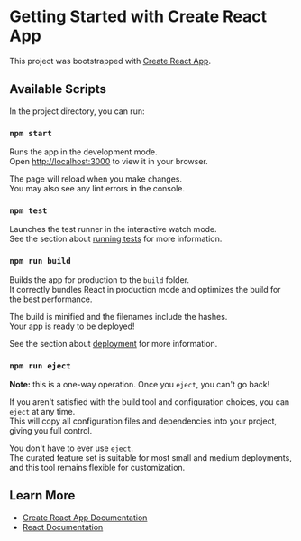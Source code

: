 # Getting Started with Create React App

This project was bootstrapped with [Create React App](https://github.com/facebook/create-react-app).

## Available Scripts

In the project directory, you can run:

### `npm start`

Runs the app in the development mode.  
Open [http://localhost:3000](http://localhost:3000) to view it in your browser.

The page will reload when you make changes.  
You may also see any lint errors in the console.

### `npm test`

Launches the test runner in the interactive watch mode.  
See the section about [running tests](https://facebook.github.io/create-react-app/docs/running-tests) for more information.

### `npm run build`

Builds the app for production to the `build` folder.  
It correctly bundles React in production mode and optimizes the build for the best performance.

The build is minified and the filenames include the hashes.  
Your app is ready to be deployed!

See the section about [deployment](https://facebook.github.io/create-react-app/docs/deployment) for more information.

### `npm run eject`

**Note:** this is a one-way operation. Once you `eject`, you can't go back!

If you aren't satisfied with the build tool and configuration choices, you can `eject` at any time.  
This will copy all configuration files and dependencies into your project, giving you full control.

You don't have to ever use `eject`.  
The curated feature set is suitable for most small and medium deployments, and this tool remains flexible for customization.

## Learn More

- [Create React App Documentation](https://facebook.github.io/create-react-app/docs/getting-started)  
- [React Documentation](https://reactjs.org/)
